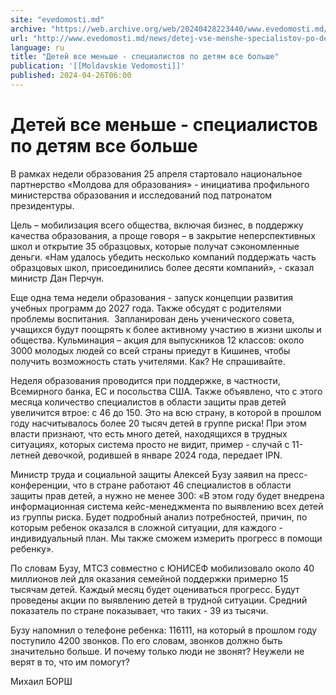 ```yaml
---
site: "evedomosti.md"
archive: "https://web.archive.org/web/20240428223440/www.evedomosti.md/news/detej-vse-menshe-specialistov-po-detyam-vse-bolshe"
url: "http://www.evedomosti.md/news/detej-vse-menshe-specialistov-po-detyam-vse-bolshe"
language: ru
title: "Детей все меньше - специалистов по детям все больше"
publication: '[[Moldavskie Vedomosti]]'
published: 2024-04-26T06:00
---
```


# Детей все меньше - специалистов по детям все больше

В рамках недели образования 25 апреля стартовало национальное партнерство «Молдова для образования» - инициатива профильного министерства образования и исследований под патронатом президентуры.

Цель – мобилизация всего общества, включая бизнес, в поддержку качества образования, а проще говоря – в закрытие неперспективных школ и открытие 35 образцовых, которые получат сэкономленные деньги. «Нам удалось убедить несколько компаний поддержать часть образцовых школ, присоединились более десяти компаний», - сказал министр Дан Перчун.

Еще одна тема недели образования - запуск концепции развития учебных программ до 2027 года. Также обсудят с родителями проблемы воспитания.  Запланирован день ученического совета, учащихся будут поощрять к более активному участию в жизни школы и общества. Кульминация – акция для выпускников 12 классов: около 3000 молодых людей со всей страны приедут в Кишинев, чтобы получить возможность стать учителями. Как? Не спрашивайте.

Неделя образования проводится при поддержке, в частности, Всемирного банка, ЕС и посольства США. Также объявлено, что с этого месяца количество специалистов в области защиты прав детей увеличится втрое: с 46 до 150. Это на всю страну, в которой в прошлом году насчитывалось более 20 тысяч детей в группе риска! При этом власти признают, что есть много детей, находящихся в трудных ситуациях, которых система просто не видит, пример - случай с 11-летней девочкой, родившей в январе 2024 года, передает IPN.

Министр труда и социальной защиты Алексей Бузу заявил на пресс-конференции, что в стране работают 46 специалистов в области защиты прав детей, а нужно не менее 300: «В этом году будет внедрена информационная система кейс-менеджмента по выявлению всех детей из группы риска. Будет подробный анализ потребностей, причин, по которым ребенок оказался в сложной ситуации, для каждого - индивидуальный план. Мы также сможем измерить прогресс в помощи ребенку».

По словам Бузу, МТСЗ совместно с ЮНИСЕФ мобилизовало около 40 миллионов лей для оказания семейной поддержки примерно 15 тысячам детей. Каждый месяц будет оцениваться прогресс. Будут проведены акции по выявлению детей в трудной ситуации. Средний показатель по стране показывает, что таких - 39 из тысячи.

Бузу напомнил о телефоне ребенка: 116111, на который в прошлом году поступило 4200 звонков. По его словам, звонков должно быть значительно больше. И почему только люди не звонят? Неужели не верят в то, что им помогут?

Михаил БОРШ